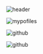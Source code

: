![header](https://capsule-render.vercel.app/api?type=Waving&text=HyeYeon's%20Profile&height=200&color=auto&animation=fadeIn&fontSize=40&fontAlign=75&fontAlignY=40)

![mypofiles](https://github-readme-stats.vercel.app/api?username=yanghyeyeon&theme=blue-green)


![github](https://img.shields.io/badge/GitHub-100000?style=for-the-badge&logo=github&logoColor=white)


![github](https://img.shields.io/badge/Netflix-E50914?style=for-the-badge&logo=netflix&logoColor=white)
